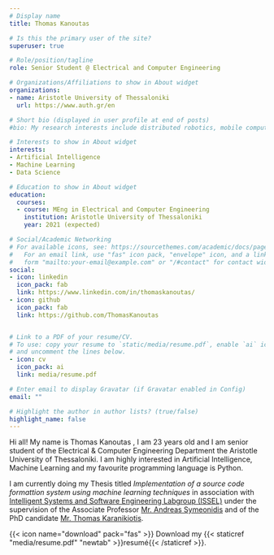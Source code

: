 ```yaml
---
# Display name
title: Thomas Kanoutas

# Is this the primary user of the site?
superuser: true

# Role/position/tagline
role: Senior Student @ Electrical and Computer Engineering

# Organizations/Affiliations to show in About widget
organizations:
- name: Aristotle University of Thessaloniki
  url: https://www.auth.gr/en

# Short bio (displayed in user profile at end of posts)
#bio: My research interests include distributed robotics, mobile computing and programmable matter.

# Interests to show in About widget
interests:
- Artificial Intelligence
- Machine Learning
- Data Science

# Education to show in About widget
education:
  courses:
  - course: MEng in Electrical and Computer Engineering
    institution: Aristotle University of Thessaloniki
    year: 2021 (expected)

# Social/Academic Networking
# For available icons, see: https://sourcethemes.com/academic/docs/page-builder/#icons
#   For an email link, use "fas" icon pack, "envelope" icon, and a link in the
#   form "mailto:your-email@example.com" or "/#contact" for contact widget.
social:
- icon: linkedin
  icon_pack: fab
  link: https://www.linkedin.com/in/thomaskanoutas/
- icon: github
  icon_pack: fab
  link: https://github.com/ThomasKanoutas


# Link to a PDF of your resume/CV.
# To use: copy your resume to `static/media/resume.pdf`, enable `ai` icons in `params.toml`, 
# and uncomment the lines below.
- icon: cv
  icon_pack: ai
  link: media/resume.pdf

# Enter email to display Gravatar (if Gravatar enabled in Config)
email: ""

# Highlight the author in author lists? (true/false)
highlight_name: false
---
```


Hi all! My name is Thomas Kanoutas , I am 23 years old and I am senior student of the Electrical & Computer Engineering Department  the Aristotle University of Thessaloniki. I am highly interested in Artificial Intelligence, Machine Learning and my favourite programming language is Python. 

I am currently doing my  Thesis titled _Implementation of a source code formattion system using machine learning techniques_ in association with [Intelligent Systems and Software Engineering Labgroup (ISSEL)](https://issel.ee.auth.gr/en/13-2/?lang=en) under the supervision of the Associate Professor [Mr. Andreas Symeonidis](https://issel.ee.auth.gr/en/staff/andreas-l-symeonidis/) and of the PhD candidate [Mr. Thomas Karanikiotis](https://issel.ee.auth.gr/en/staff/thomas-karanikiotis/).

{{< icon name="download" pack="fas" >}} Download my {{< staticref "media/resume.pdf" "newtab" >}}resumé{{< /staticref >}}.
